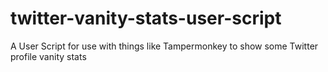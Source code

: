 # twitter-vanity-stats-user-script
A User Script for use with things like Tampermonkey to show some Twitter profile vanity stats
